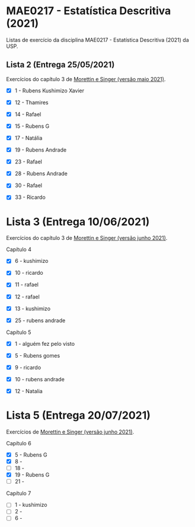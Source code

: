 # MAE0217 - Estatística Descritiva (2021)

Listas de exercício da disciplina MAE0217 - Estatística Descritiva (2021) da USP.


## Lista 2 (Entrega 25/05/2021)

Exercícios do capítulo 3 de [Morettin e Singer (versão maio 2021)](https://www.ime.usp.br/~jmsinger/MAE0217/cdados2021mai07.pdf).

- [X] 1 - Rubens Kushimizo Xavier
- [x] 12 - Thamires 
- [x] 14 - Rafael
- [x] 15 - Rubens G
- [x] 17 - Natália 
- [x] 19 - Rubens Andrade
- [x] 23 - Rafael
- [x] 28 - Rubens Andrade
- [x] 30 - Rafael
- [x] 33 - Ricardo



# Lista 3 (Entrega 10/06/2021)

Exercícios do capítulo 3 de [Morettin e Singer (versão junho 2021)](https://www.ime.usp.br/~jmsinger/MAE0217/cdados2021junho01.pdf).

Capítulo 4

- [x] 6 - kushimizo
- [x] 10 - ricardo
- [x] 11 - rafael
- [x] 12 - rafael
- [x] 13 - kushimizo
- [x] 25 - rubens andrade


Capítulo 5

- [x] 1 - alguém fez pelo visto
- [x] 5 - Rubens gomes
- [x] 9 - ricardo
- [x] 10 - rubens andrade
- [x] 12 - Natalia


# Lista 5 (Entrega 20/07/2021)

Exercícios de [Morettin e Singer (versão junho 2021)](https://www.ime.usp.br/~jmsinger/MAE0217/cdados2021junho01.pdf).

Capítulo 6

- [x] 5 - Rubens G
- [x] 8 -
- [ ] 18 -
- [x] 19 - Rubens G
- [ ] 21 -

Capítulo 7

- [ ] 1 - kushimizo
- [ ] 2 -
- [ ] 6 -
